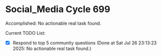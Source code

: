 # Social_Media Cycle 699

Accomplished: No actionable real task found.

Current TODO List:

- [x] Respond to top 5 community questions  (Done at Sat Jul 26 23:13:23 2025: No actionable real task found.)
